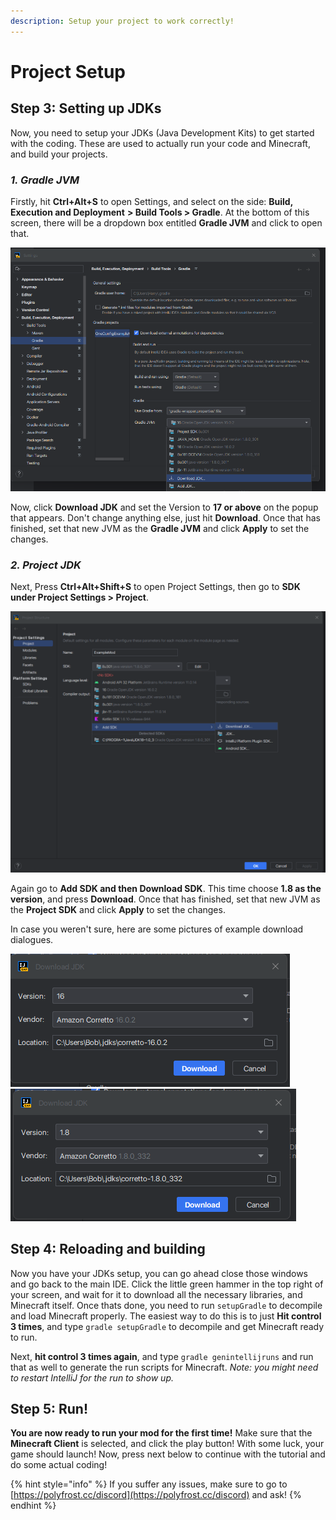 ```yaml
---
description: Setup your project to work correctly!
---
```


# Project Setup

## Step 3: Setting up JDKs

Now, you need to setup your JDKs (Java Development Kits) to get started with the coding. These are used to actually run your code and Minecraft, and build your projects.

### _1. Gradle JVM_

Firstly, hit **Ctrl+Alt+S** to open Settings, and select on the side: **Build, Execution and Deployment** **> Build Tools > Gradle**. At the bottom of this screen, there will be a dropdown box entitled **Gradle JVM** and click to open that.

![Gradle JVM settings](../.gitbook/assets/image.png)

Now, click **Download JDK** and set the Version to **17 or above** on the popup that appears. Don't change anything else, just hit **Download**. Once that has finished, set that new JVM as the **Gradle JVM** and click **Apply** to set the changes.

### _2. Project JDK_

Next, Press **Ctrl+Alt+Shift+S** to open Project Settings, then go to **SDK under Project Settings > Project**.

![Project SDK settings](<../.gitbook/assets/image (9) (1).png>)

Again go to **Add SDK and then Download SDK**. This time choose **1.8 as the version**, and press **Download**. Once that has finished, set that new JVM as the **Project SDK** and click **Apply** to set the changes.

In case you weren't sure, here are some pictures of example download dialogues.

![Java 16 download window (example)](<../.gitbook/assets/image (2) (1).png>) ![Java 8 download window (example)](<../.gitbook/assets/image (6) (1).png>)

## Step 4: Reloading and building

Now you have your JDKs setup, you can go ahead close those windows and go back to the main IDE. Click the little green hammer in the top right of your screen, and wait for it to download all the necessary libraries, and Minecraft itself. Once thats done, you need to run `setupGradle` to decompile and load Minecraft properly. The easiest way to do this is to just **Hit control 3 times**, and type `gradle setupGradle` to decompile and get Minecraft ready to run.

Next, **hit control 3 times again**, and type `gradle genintellijruns` and run that as well to generate the run scripts for Minecraft. _Note: you might need to restart IntelliJ for the run to show up._

## Step 5: Run!

**You are now ready to run your mod for the first time!** Make sure that the **Minecraft Client** is selected, and click the play button! With some luck, your game should launch! Now, press next below to continue with the tutorial and do some actual coding!

{% hint style="info" %}
If you suffer any issues, make sure to go to [https://polyfrost.cc/discord](https://polyfrost.cc/discord) and ask!
{% endhint %}
